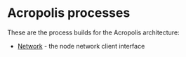 # Acropolis processes

These are the process builds for the Acropolis architecture:

* [Network](network/) - the node network client interface
